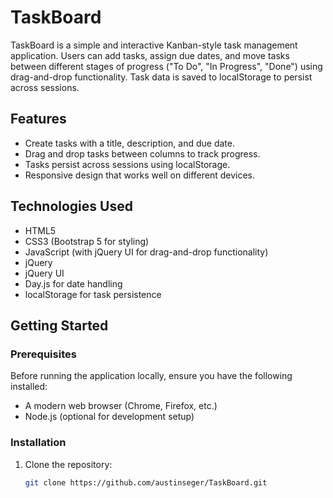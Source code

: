 # TaskBoard

TaskBoard is a simple and interactive Kanban-style task management application. Users can add tasks, assign due dates, and move tasks between different stages of progress ("To Do", "In Progress", "Done") using drag-and-drop functionality. Task data is saved to localStorage to persist across sessions.


## Features

- Create tasks with a title, description, and due date.
- Drag and drop tasks between columns to track progress.
- Tasks persist across sessions using localStorage.
- Responsive design that works well on different devices.

## Technologies Used

- HTML5
- CSS3 (Bootstrap 5 for styling)
- JavaScript (with jQuery UI for drag-and-drop functionality)
- jQuery
- jQuery UI
- Day.js for date handling
- localStorage for task persistence

## Getting Started

### Prerequisites

Before running the application locally, ensure you have the following installed:
- A modern web browser (Chrome, Firefox, etc.)
- Node.js (optional for development setup)

### Installation

1. Clone the repository:
   ```bash
   git clone https://github.com/austinseger/TaskBoard.git
